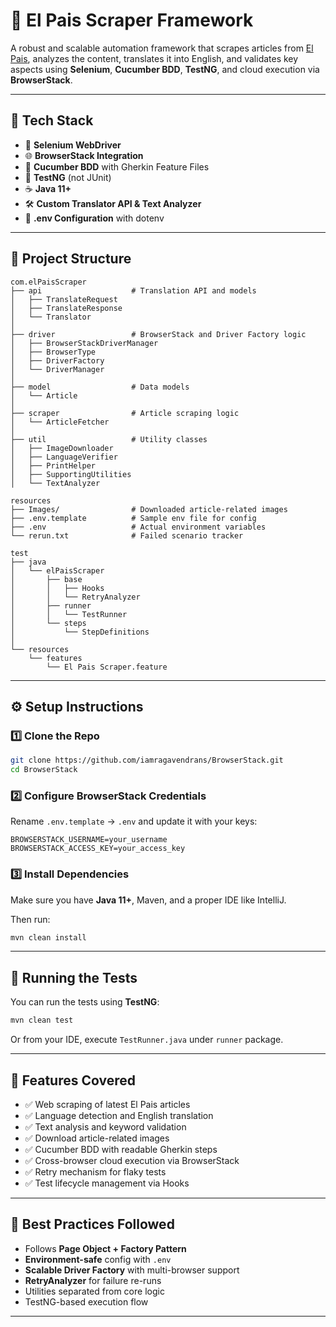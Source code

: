 
# 📰 El Pais Scraper Framework

A robust and scalable automation framework that scrapes articles from [El Pais](https://elpais.com/), analyzes the content, translates it into English, and validates key aspects using **Selenium**, **Cucumber BDD**, **TestNG**, and cloud execution via **BrowserStack**.

---

## 🚀 Tech Stack

- 🧪 **Selenium WebDriver**
- 🌐 **BrowserStack Integration**
- 🧾 **Cucumber BDD** with Gherkin Feature Files
- 🧪 **TestNG** (not JUnit)
- ☕ **Java 11+**
- 🛠 **Custom Translator API & Text Analyzer**
- 📄 **.env Configuration** with dotenv

---

## 📁 Project Structure

```
com.elPaisScraper
├── api                    # Translation API and models
│   ├── TranslateRequest
│   ├── TranslateResponse
│   └── Translator
│
├── driver                 # BrowserStack and Driver Factory logic
│   ├── BrowserStackDriverManager
│   ├── BrowserType
│   ├── DriverFactory
│   └── DriverManager
│
├── model                  # Data models
│   └── Article
│
├── scraper                # Article scraping logic
│   └── ArticleFetcher
│
├── util                   # Utility classes
│   ├── ImageDownloader
│   ├── LanguageVerifier
│   ├── PrintHelper
│   ├── SupportingUtilities
│   └── TextAnalyzer

resources
├── Images/                # Downloaded article-related images
├── .env.template          # Sample env file for config
├── .env                   # Actual environment variables
└── rerun.txt              # Failed scenario tracker

test
├── java
│   └── elPaisScraper
│       ├── base
│       │   ├── Hooks
│       │   └── RetryAnalyzer
│       ├── runner
│       │   └── TestRunner
│       └── steps
│           └── StepDefinitions
│
└── resources
    └── features
        └── El Pais Scraper.feature
```

---

## ⚙️ Setup Instructions

### 1️⃣ Clone the Repo

```bash
git clone https://github.com/iamragavendrans/BrowserStack.git
cd BrowserStack
```

### 2️⃣ Configure BrowserStack Credentials

Rename `.env.template` → `.env` and update it with your keys:

```env
BROWSERSTACK_USERNAME=your_username
BROWSERSTACK_ACCESS_KEY=your_access_key
```

### 3️⃣ Install Dependencies

Make sure you have **Java 11+**, Maven, and a proper IDE like IntelliJ.

Then run:

```bash
mvn clean install
```

---

## 🧪 Running the Tests

You can run the tests using **TestNG**:

```bash
mvn clean test
```

Or from your IDE, execute `TestRunner.java` under `runner` package.

---

## 🧠 Features Covered

- ✅ Web scraping of latest El Pais articles
- ✅ Language detection and English translation
- ✅ Text analysis and keyword validation
- ✅ Download article-related images
- ✅ Cucumber BDD with readable Gherkin steps
- ✅ Cross-browser cloud execution via BrowserStack
- ✅ Retry mechanism for flaky tests
- ✅ Test lifecycle management via Hooks

---

## 📌 Best Practices Followed

- Follows **Page Object + Factory Pattern**
- **Environment-safe** config with `.env`
- **Scalable Driver Factory** with multi-browser support
- **RetryAnalyzer** for failure re-runs
- Utilities separated from core logic
- TestNG-based execution flow

---
